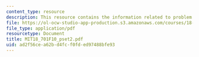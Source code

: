 ```yaml
---
content_type: resource
description: This resource contains the information related to problem set 2.
file: https://ol-ocw-studio-app-production.s3.amazonaws.com/courses/18-701-algebra-i-fall-2010/ad2f56cea62bd4fcf0fded97488bfe93_MIT18_701F10_pset2.pdf
file_type: application/pdf
resourcetype: Document
title: MIT18_701F10_pset2.pdf
uid: ad2f56ce-a62b-d4fc-f0fd-ed97488bfe93
---
```

